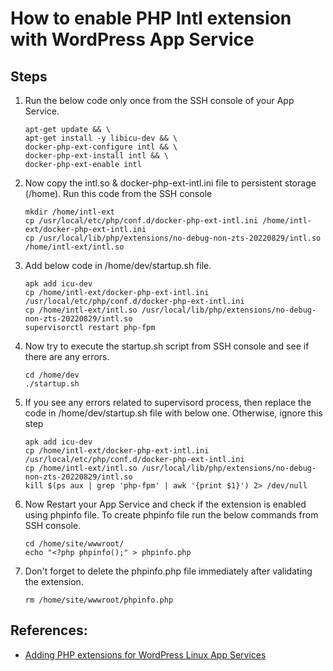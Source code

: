 # How to enable PHP Intl extension with WordPress App Service

## Steps

1. Run the below code only once from the SSH console of your App Service.
    ```
    apt-get update && \
    apt-get install -y libicu-dev && \
    docker-php-ext-configure intl && \
    docker-php-ext-install intl && \
    docker-php-ext-enable intl
    ```
 

2. Now copy the intl.so & docker-php-ext-intl.ini file to persistent storage (/home). Run this code from the SSH console
    ```
    mkdir /home/intl-ext
    cp /usr/local/etc/php/conf.d/docker-php-ext-intl.ini /home/intl-ext/docker-php-ext-intl.ini
    cp /usr/local/lib/php/extensions/no-debug-non-zts-20220829/intl.so /home/intl-ext/intl.so
    ```
 

3. Add below code in /home/dev/startup.sh file.
    ```
    apk add icu-dev
    cp /home/intl-ext/docker-php-ext-intl.ini /usr/local/etc/php/conf.d/docker-php-ext-intl.ini
    cp /home/intl-ext/intl.so /usr/local/lib/php/extensions/no-debug-non-zts-20220829/intl.so
    supervisorctl restart php-fpm
    ```

4. Now try to execute the startup.sh script from SSH console and see if there are any errors.
    ```
    cd /home/dev
    ./startup.sh
    ```
 

5. If you see any errors related to supervisord process, then replace the code in /home/dev/startup.sh file with below one. Otherwise, ignore this step
    ```
    apk add icu-dev
    cp /home/intl-ext/docker-php-ext-intl.ini /usr/local/etc/php/conf.d/docker-php-ext-intl.ini
    cp /home/intl-ext/intl.so /usr/local/lib/php/extensions/no-debug-non-zts-20220829/intl.so
    kill $(ps aux | grep 'php-fpm' | awk '{print $1}') 2> /dev/null
    ```
 

6. Now Restart your App Service and check if the extension is enabled using phpinfo file. To create phpinfo file run the below commands from SSH console.
    ```
    cd /home/site/wwwroot/
    echo "<?php phpinfo();" > phpinfo.php
    ```
 
7. Don't forget to delete the phpinfo.php file immediately after validating the extension.
    ```
    rm /home/site/wwwroot/phpinfo.php
    ```


## References:
- [Adding PHP extensions for WordPress Linux App Services](./wordpress_adding_php_extensions.md)
